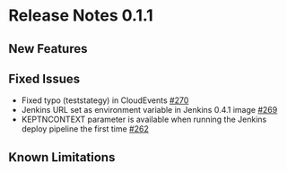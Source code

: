 # Release Notes 0.1.1

## New Features

## Fixed Issues
- Fixed typo (teststategy) in CloudEvents [#270](https://github.com/keptn/keptn/issues/270)
- Jenkins URL set as environment variable in Jenkins 0.4.1 image [#269](https://github.com/keptn/keptn/issues/269)
- KEPTNCONTEXT parameter is available when running the Jenkins deploy pipeline the first time [#262](https://github.com/keptn/keptn/issues/262)

## Known Limitations
